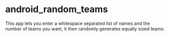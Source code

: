 # android_random_teams

This app lets you enter a whitespace separated list of names and the number of teams you want, it then randomly generates equally sized teams.
